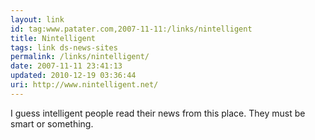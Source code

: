 ```yaml
---
layout: link
id: tag:www.patater.com,2007-11-11:/links/nintelligent
title: Nintelligent
tags: link ds-news-sites
permalink: /links/nintelligent/
date: 2007-11-11 23:41:13
updated: 2010-12-19 03:36:44
uri: http://www.nintelligent.net/
---
```

I guess intelligent people read their news from this place. They must be smart
or something.
